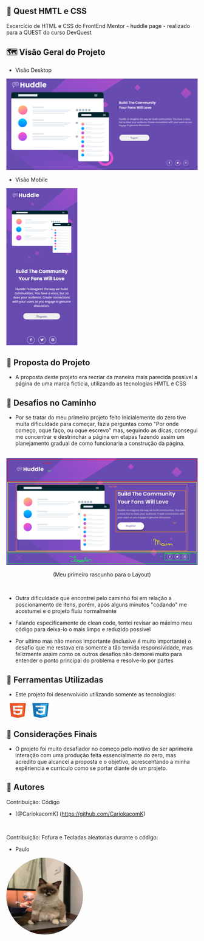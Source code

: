 ## 🚀 Quest HMTL e CSS
Excercício de HTML e CSS do FrontEnd Mentor - huddle page - realizado para a QUEST do curso DevQuest


## 🗺 Visão Geral do Projeto

- Visão Desktop

<img src=./src/images/huddle-desktop.png>

- Visão Mobile

<img src=./src/images/huddle-mobile.png>

## 📝 Proposta do Projeto

- A proposta deste projeto era recriar da maneira mais parecida possivel a página de uma marca ficticia, utilizando as tecnologias HMTL e CSS

## 🗻 Desafios no Caminho

- Por se tratar do meu primeiro projeto feito inicialemente do zero tive muita dificuldade para começar, fazia perguntas como "Por onde começo, oque faço, ou oque escrevo" mas, seguindo as dicas, consegui me concentrar e destrinchar a página em etapas fazendo assim um planejamento gradual de como funcionaria a construção da página.

<br>
<img src=./design/layout.png>
<p style="text-align: center;">(Meu primeiro rascunho para o Layout)</p>

<br>

- Outra dificuldade que encontrei pelo caminho foi em relação a poscionamento de itens, porém, após alguns minutos "codando" me acostumei e o projeto fluiu normalmente

- Falando especificamente de clean code, tentei revisar ao máximo meu código para deixa-lo o mais limpo e reduzido possivel 

- Por ultimo mas não menos importante (inclusive é muito importante) o desafio que me restava era somente a tão temida responsividade, mas felizmente assim como os outros desafios não demorei muito para entender o ponto principal do problema e resolve-lo por partes

## 🔧 Ferramentas Utilizadas

- Este projeto foi desenvolvido utilizando somente as tecnologias:

<div style="display: flex;align-items: center; gap: 10px;margin: 0px 5px;">
    <img align="center" alt="Nadoti-HTML" height="40" width="50" src="https://raw.githubusercontent.com/devicons/devicon/master/icons/html5/html5-original.svg">
    <img align="center" alt="Nadoti-CSS" height="40" width="50" src="https://raw.githubusercontent.com/devicons/devicon/master/icons/css3/css3-original.svg">
</div>

## 🎯 Considerações Finais

- O projeto foi muito desafiador no começo pelo motivo de ser aprimeira interação com uma produção feita essencialmente do zero, mas acredito que alcancei a proposta e o objetivo, acrescentando a minha expêriencia e curriculo como se portar diante de um projeto.

## 👥 Autores

Contribuição: Código

- [@CariokacomK] (https://github.com/CariokacomK)

<br>

Contribuição: Fofura e Tecladas aleatorias durante o código:

- Paulo

<img src="./src/images/paulo.png" style= "width:40%; border-radius:50%;">


